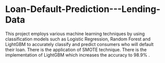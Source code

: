 # Loan-Default-Prediction---Lending-Data
This project employs various machine learning techniques by using classification models such as Logistic Regression, Random Forest and LightGBM to accurately classify and predict consumers who will default their loan. There is the application of SMOTE technique. There is the implementation of LightGBM which increases the accuracy to 98.9% .
